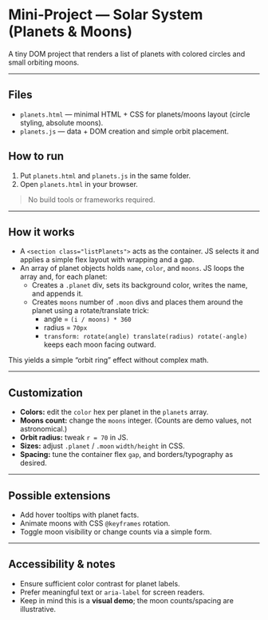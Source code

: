 # Mini‑Project — Solar System (Planets & Moons)

A tiny DOM project that renders a list of planets with colored circles and small orbiting moons.

---

## Files
- `planets.html` — minimal HTML + CSS for planets/moons layout (circle styling, absolute moons).  
- `planets.js` — data + DOM creation and simple orbit placement.

## How to run
1. Put `planets.html` and `planets.js` in the same folder.
2. Open `planets.html` in your browser.

> No build tools or frameworks required.

---

## How it works
- A `<section class="listPlanets">` acts as the container. JS selects it and applies a simple flex layout with wrapping and a gap.  
- An array of planet objects holds `name`, `color`, and `moons`. JS loops the array and, for each planet:
  - Creates a `.planet` div, sets its background color, writes the name, and appends it.
  - Creates `moons` number of `.moon` divs and places them around the planet using a rotate/translate trick:
    - angle = `(i / moons) * 360`
    - radius = `70px`
    - `transform: rotate(angle) translate(radius) rotate(-angle)` keeps each moon facing outward.

This yields a simple “orbit ring” effect without complex math.

---

## Customization
- **Colors:** edit the `color` hex per planet in the `planets` array.
- **Moons count:** change the `moons` integer. (Counts are demo values, not astronomical.)
- **Orbit radius:** tweak `r = 70` in JS.
- **Sizes:** adjust `.planet` / `.moon` `width/height` in CSS.
- **Spacing:** tune the container flex `gap`, and borders/typography as desired.

---

## Possible extensions
- Add hover tooltips with planet facts.
- Animate moons with CSS `@keyframes` rotation.
- Toggle moon visibility or change counts via a simple form.

---

## Accessibility & notes
- Ensure sufficient color contrast for planet labels.
- Prefer meaningful text or `aria-label` for screen readers.
- Keep in mind this is a **visual demo**; the moon counts/spacing are illustrative.
